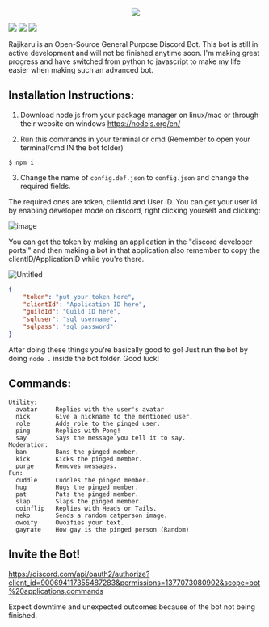 <p align='center'>
  <img src='https://user-images.githubusercontent.com/66682497/151678869-494ec38e-5626-4a55-8cfa-e483bfe4d455.png'/>
</p>

<a href="https://github.com/Radiicall/rajikaru-bot/blob/main/LICENSE"><img src="https://img.shields.io:/github/license/Radiicall/rajikaru-bot?color=informational"></img></a>
<a href="https://github.com/Radiicall/rajikaru-bot/issues"><img src="https://img.shields.io:/github/issues/Radiicall/rajikaru-bot?color=important"></img></a>
<a href="https://twitter.com/intent/tweet?text=Wow:&url=https%3A%2F%2Fgithub.com%2FRadiicall%2Frajikaru-bot"><img src="https://img.shields.io:/twitter/url?style=social&url=https%3A%2F%2Fgithub.com%2FRadiicall%2Frajikaru-bot"></img></a>

Rajikaru is an Open-Source General Purpose Discord Bot.
This bot is still in active development and will not be finished anytime soon.
I'm making great progress and have switched from python to javascript to make my life easier when making such an advanced bot.

## Installation Instructions:
1. Download node.js from your package manager on linux/mac or through their website on windows
https://nodejs.org/en/

2. Run this commands in your terminal or cmd (Remember to open your terminal/cmd IN the bot folder)
```
$ npm i
```

3. Change the name of `config.def.json` to `config.json` and change the required fields.

The required ones are token, clientId and User ID. You can get your user id by enabling developer mode on discord, right clicking yourself and clicking:

![image](https://user-images.githubusercontent.com/66682497/151679095-fc0025b5-ebc8-4ed3-ba46-f535cf2ac85b.png)

You can get the token by making an application in the "discord developer portal" and then making a bot in that application also remember to copy the clientID/ApplicationID while you're there.

![Untitled](https://user-images.githubusercontent.com/66682497/151679192-60aa190d-a3b0-444b-81c4-1dea7a805229.png)

```json
{
    "token": "put your token here",
    "clientId": "Application ID here",
    "guildId": "Guild ID here",
    "sqluser": "sql username",
    "sqlpass": "sql password"
}
```

After doing these things you're basically good to go! Just run the bot by doing `node .` inside the bot folder. Good luck!

## Commands:
```
Utility:
  avatar     Replies with the user's avatar
  nick       Give a nickname to the mentioned user.
  role       Adds role to the pinged user.
  ping       Replies with Pong!
  say        Says the message you tell it to say.
Moderation:
  ban        Bans the pinged member.
  kick       Kicks the pinged member.
  purge      Removes messages.
Fun:
  cuddle     Cuddles the pinged member.
  hug        Hugs the pinged member.
  pat        Pats the pinged member.
  slap       Slaps the pinged member.
  coinflip   Replies with Heads or Tails.
  neko       Sends a random catperson image.
  owoify     Owoifies your text.
  gayrate    How gay is the pinged person (Random)
```

## Invite the Bot!
https://discord.com/api/oauth2/authorize?client_id=900694117355487283&permissions=1377073080902&scope=bot%20applications.commands

Expect downtime and unexpected outcomes because of the bot not being finished.
